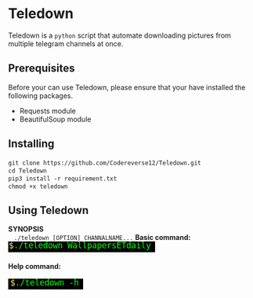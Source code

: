# Teledown

Teledown is a `python` script that automate downloading pictures from multiple telegram channels at once.
## Prerequisites
Before your can use Teledown, please ensure that your have installed the following packages.
* Requests module
* BeautifulSoup module

## Installing

```
git clone https://github.com/Codereverse12/Teledown.git
cd Teledown
pip3 install -r requirement.txt
chmod +x teledown
```

## Using Teledown
**SYNOPSIS**<br/>
&nbsp;&nbsp;&nbsp;`./teledown [OPTION] CHANNALNAME...`
**Basic command:**<br/>
![Command to type](./config/cmd.png)<br/><br/>
**Help command:**<br/><br/>
![Command to help](./config/help.png)





